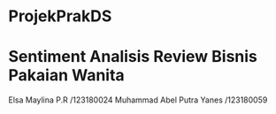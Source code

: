 # ProjekPrakDS
# Sentiment Analisis Review Bisnis Pakaian Wanita
Elsa Maylina P.R /123180024
Muhammad Abel Putra Yanes /123180059
